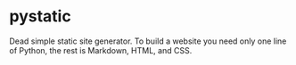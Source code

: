 # pystatic
Dead simple static site generator. To build a website you need only one line of Python, the rest is Markdown, HTML, and CSS.
